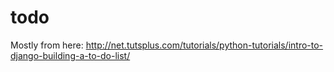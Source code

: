 todo
===================

Mostly from here: http://net.tutsplus.com/tutorials/python-tutorials/intro-to-django-building-a-to-do-list/